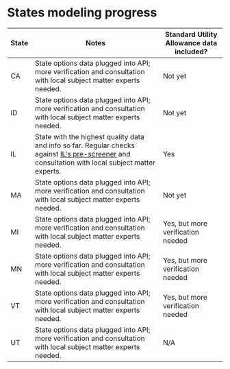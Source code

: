 # States modeling progress

| State | Notes | Standard Utility Allowance data included? |
| ------|-------|-------------------------------------------|
| CA    | State options data plugged into API; more verification and consultation with local subject matter experts needed. | Not yet |
| ID    | State options data plugged into API; more verification and consultation with local subject matter experts needed. | Not yet |
| IL    | State with the highest quality data and info so far. Regular checks against [IL's pre-screener](http://fscalc.dhs.illinois.gov/FSCalc/returnToInput.do) and consultation with local subject matter experts. | Yes |
| MA    | State options data plugged into API; more verification and consultation with local subject matter experts needed. | Not yet |
| MI    | State options data plugged into API; more verification and consultation with local subject matter experts needed. | Yes, but more verification needed |
| MN    | State options data plugged into API; more verification and consultation with local subject matter experts needed. | Yes, but more verification needed |
| VT    | State options data plugged into API; more verification and consultation with local subject matter experts needed. | Yes, but more verification needed |
| UT    | State options data plugged into API; more verification and consultation with local subject matter experts needed. | N/A |
